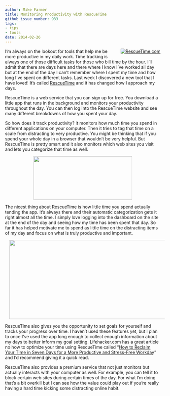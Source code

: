 ```yaml
---
author: Mike Farmer
title: Monitoring Productivity with RescueTime
github_issue_number: 933
tags:
- tips
- tools
date: 2014-02-26
---
```




<div class="separator" style="clear: right; float: right; margin-bottom: 1em; margin-left: 1em; text-align: center;">
<a href="http://rescuetime.com/"><img alt="RescueTime.com" border="0" src="/blog/2014/02/monitoring-productivity-with-rescuetime/image-0.png" title="RescueTime"/></a></div>

I’m always on the lookout for tools that help me be more productive in my daily work. Time tracking is always one of those difficult tasks for those who bill time by the hour. I’ll admit that there are days here and there where I know I’ve worked all day but at the end of the day I can’t remember where I spent my time and how long I’ve spent on different tasks. Last week I discovered a new tool that I have loved! It’s called [RescueTime](http://www.rescuetime.com/) and it has changed how I approach my days.

RescueTime is a web service that you can sign up for free. You download a little app that runs in the background and monitors your productivity throughout the day. You can then log into the RescueTime website and see many different breakdowns of how you spent your day.

So how does it track productivity? It monitors how much time you spend in different applications on your computer. Then it tries to tag that time on a scale from distracting to very productive. You might be thinking that if you spend your whole day in a browser that wouldn’t be very helpful. But RescueTime is pretty smart and it also monitors which web sites you visit and lets you categorize that time as well.

<div class="separator" style="clear: both; text-align: center;">
<a href="/blog/2014/02/monitoring-productivity-with-rescuetime/image-0.png" imageanchor="1" style="margin-left: 1em; margin-right: 1em;"><img border="0" height="141" src="/blog/2014/02/monitoring-productivity-with-rescuetime/image-0.png" width="320"/></a></div>

The nicest thing about RescueTime is how little time you spend actually tending the app. It’s always there and their automatic categorization gets it right almost all the time. I simply love logging into the dashboard on the site at the end of the day and seeing how my time has been spent that day. So far it has helped motivate me to spend as little time on the distracting items of my day and focus on what is truly productive and important.

<div class="separator" style="clear: both; text-align: center;">
<a href="/blog/2014/02/monitoring-productivity-with-rescuetime/image-1.png" imageanchor="1" style="margin-left: 1em; margin-right: 1em;"><img border="0" height="256" src="/blog/2014/02/monitoring-productivity-with-rescuetime/image-1.png" width="640"/></a></div>

RescueTime also gives you the opportunity to set goals for yourself and tracks your progress over time. I haven’t used these features yet, but I plan to once I’ve used the app long enough to collect enough information about my days to better inform my goal setting. Lifehacker.com has a great article no how to optimize your time using RescueTime called “[How to Reclaim Your Time in Seven Days for a More Productive and Stress-Free Workday](http://lifehacker.com/5839691/how-to-reclaim-your-time-in-seven-days-with-rescuetime)” and I’d recommend giving it a quick read.

RescueTime also provides a premium service that not just monitors but actually interacts with your computer as well. For example, you can tell it to block certain web sites during certain times of the day. For what I’m doing that’s a bit overkill but I can see how the value could play out if you’re really having a hard time kicking some distracting online habit.
